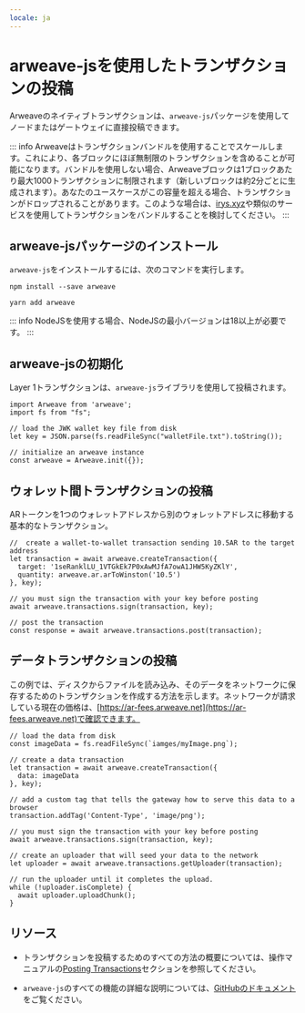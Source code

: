 ```yaml
---
locale: ja
---
```

# arweave-jsを使用したトランザクションの投稿

Arweaveのネイティブトランザクションは、`arweave-js`パッケージを使用してノードまたはゲートウェイに直接投稿できます。

::: info
Arweaveはトランザクションバンドルを使用することでスケールします。これにより、各ブロックにほぼ無制限のトランザクションを含めることが可能になります。バンドルを使用しない場合、Arweaveブロックは1ブロックあたり最大1000トランザクションに制限されます（新しいブロックは約2分ごとに生成されます）。あなたのユースケースがこの容量を超える場合、トランザクションがドロップされることがあります。このような場合は、[irys.xyz](./irys.md)や類似のサービスを使用してトランザクションをバンドルすることを検討してください。
:::

## arweave-jsパッケージのインストール

`arweave-js`をインストールするには、次のコマンドを実行します。

<CodeGroup>
<CodeGroupItem title="NPM">

```console:no-line-numbers
npm install --save arweave
```

  </CodeGroupItem>
  <CodeGroupItem title="YARN">

```console:no-line-numbers
yarn add arweave
```

  </CodeGroupItem>
</CodeGroup>



::: info
NodeJSを使用する場合、NodeJSの最小バージョンは18以上が必要です。
:::

## arweave-jsの初期化

Layer 1トランザクションは、`arweave-js`ライブラリを使用して投稿されます。

```js:no-line-numbers
import Arweave from 'arweave';
import fs from "fs";

// load the JWK wallet key file from disk
let key = JSON.parse(fs.readFileSync("walletFile.txt").toString());

// initialize an arweave instance
const arweave = Arweave.init({});
```

## ウォレット間トランザクションの投稿

ARトークンを1つのウォレットアドレスから別のウォレットアドレスに移動する基本的なトランザクション。

```js:no-line-numbers
//  create a wallet-to-wallet transaction sending 10.5AR to the target address
let transaction = await arweave.createTransaction({
  target: '1seRanklLU_1VTGkEk7P0xAwMJfA7owA1JHW5KyZKlY',
  quantity: arweave.ar.arToWinston('10.5')
}, key);

// you must sign the transaction with your key before posting
await arweave.transactions.sign(transaction, key);

// post the transaction
const response = await arweave.transactions.post(transaction);
```

## データトランザクションの投稿

この例では、ディスクからファイルを読み込み、そのデータをネットワークに保存するためのトランザクションを作成する方法を示します。ネットワークが請求している現在の価格は、[https://ar-fees.arweave.net](https://ar-fees.arweave.net)で確認できます。

```js:no-line-numbers
// load the data from disk
const imageData = fs.readFileSync(`iamges/myImage.png`);

// create a data transaction
let transaction = await arweave.createTransaction({
  data: imageData
}, key);

// add a custom tag that tells the gateway how to serve this data to a browser
transaction.addTag('Content-Type', 'image/png');

// you must sign the transaction with your key before posting
await arweave.transactions.sign(transaction, key);

// create an uploader that will seed your data to the network
let uploader = await arweave.transactions.getUploader(transaction);

// run the uploader until it completes the upload.
while (!uploader.isComplete) {
  await uploader.uploadChunk();
}
```

## リソース

-   トランザクションを投稿するためのすべての方法の概要については、操作マニュアルの[Posting Transactions](../../concepts/post-transactions.md)セクションを参照してください。

-   `arweave-js`のすべての機能の詳細な説明については、[GitHubのドキュメント](https://github.com/ArweaveTeam/arweave-js)をご覧ください。
